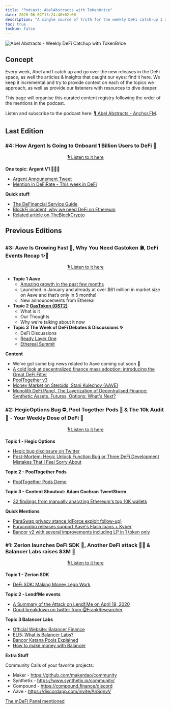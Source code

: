 ```yaml
---
title: "Podcast: AbelAbstracts with Tokenbrice"
date: 2020-06-02T13:24:40+02:00
description: "A single source of truth for the weekly DeFi catch-up I do with Abel from Abel Abstracts. We cover new releases, discuss the latest development and share the interesting pieces of content we ran into that week."
toc: true
tocNum: false
---
```


![Abel Abstracts - Weekly DeFi Catchup with TokenBrice](/img/others/abel-abstracts.jpeg)

## Concept

Every week, Abel and I catch up and go over the new releases in the DeFi space, as well the articles & insights that caught our eyes: find it here. We keep it incremental and try to provide context on each of the topics we approach, as well as provide our listeners with resources to dive deeper. 

This page will organise this curated content registry following the order of the mentions in the podcast.

Listen and subscribe to the podcast here: [🎙 Abel Abstracts - Anchor.FM](https://anchor.fm/abelsabstracts).

## Last Edition

### #4: How Argent Is Going to Onboard 1 Billion Users to DeFi 🚀

<div align="center"><a href= "https://anchor.fm/abelsabstracts/episodes/How-Argent-Is-Going-to-Onboard-1-Billion-Users-to-DeFi-eei96e">🎙 Listen to it here</a></div>

**One topic: Argent V1 🚀🚀🚀** 

- [Argent Announement Tweet](https://twitter.com/argentHQ/status/1262358067729047553?s=20)
- [Mention in DeFiRate - This week in DeFi](https://defirate.com/this-week-in-defi-may-22/)

**Quick stuff**:

- [The DeFinancial Service Guide](https://tokenbrice.xyz/posts/2020/definancial-services-guide/)
- [BlockFi incident, why we need DeFi on Ethereum](https://twitter.com/sassal0x/status/1262757122892107777?s=20)
- [Related article on TheBlockCrypto](https://www.theblockcrypto.com/post/65709/blockfi-says-it-suffered-a-data-breach-but-no-customer-funds-were-lost)

## Previous Editions

### #3: Aave Is Growing Fast 🚀, Why You Need Gastoken ⛽, DeFi Events Recap ✨🚀

<div align="center"><a href= "https://anchor.fm/abelsabstracts/episodes/Aave-Is-Growing-Fast---Why-You-Need-Gastoken---DeFi-Events-Recap-ee2h4v">🎙 Listen to it here</a></div>

*   **Topic 1 Aave**
    *   [Amazing growth in the past few months](https://twitter.com/spencernoon/status/1258398749153517572?s=21)
    *   Launched in January and already at over $61 million in market size on Aave and that’s only in 5 months!
    *   New announcements from Ethereal 
*   **Topic 2 [GasToken (GST2)](https://gastoken.io/)**
    *   What is it
    *   Our Thoughts 
    *   Why we’re talking about it now
*   **Topic 3 The Week of DeFi Debates & Discussions ✨**
    *   DeFi Discussions
    *   [Ready Layer One](https://readylayer.one/)
    *   [Ethereal Summit](https://www.etherealsummit.com/)

**Content**
*   We’ve got some big news related to Aave coming out soon 🚀
*   [A cold look at decentralized finance mass adoption: introducing the Great DeFi Filter](https://tokenbrice.xyz/posts/2020/great-defi-filter/)
*   [PoolTogether v3](https://www.youtube.com/watch?v=lx3glpnOgbE) 
*   [Money Market on Steroids, Stani Kulechov (AAVE)](https://youtu.be/CQXsjXl8pQg?t=6891)
*   [Monolith DeFi Panel, The Layerization of Decentralised Finance: Synthetic Assets, Futures, Options: What's Next?](https://youtu.be/WllCpM8ki5o)

### #2: HegicOptions Bug ⛔, Pool Together Pods 🤑 & The 10k Audit 💸 - Your Weekly Dose of DeFi 🥳

<div align="center"><a href= "https://anchor.fm/abelsabstracts/episodes/HegicOptions-Bug---Pool-Together-Pods---The-10k-Audit----Your-Weekly-Dose-of-DeFi-edpqgh">🎙 Listen to it here</a></div>

**Topic 1 - Hegic Options**
- [Hegic bug disclosure on Twitter](https://twitter.com/hegicoptions/status/1253937104666742787?s=21)
- [Post-Mortem: Hegic Unlock Function Bug or Three DeFi Development Mistakes That I Feel Sorry About](https://medium.com/@molly.wintermute/post-mortem-hegic-unlock-function-bug-or-three-defi-development-mistakesthat-i-feel-sorry-about-5a23a7197bce)

**Topic 2 - PoolTogether Pods**
- [PoolTogether Pods Demo](https://www.youtube.com/watch?v=iJ_XC-6ifVc)

**Topic 3 - Content Shoutout: Adam Cochran TweetStorm**
- [32 findings from manually analyzing Ethereum's top 10K wallets](https://twitter.com/AdamScochran/status/1255332313241706498)

**Quick Mentions**
- [ParaSwap privacy stance (dForce exploit follow-up)](https://medium.com/@mounibec/privacy-security-heres-where-paraswap-stands-7336bae31867)
- [Furucombo releases support Aave's Flash loans + Kyber](https://twitter.com/furucombo/status/1253307395356295168?s=20)
- [Bancor v2 with several improvements including LP in 1 token only](https://blog.bancor.network/announcing-bancor-v2-2f56b515e9d8)

### #1: Zerion launches DeFi SDK 🧱, Another DeFi attack 🤦‍♂️ & Balancer Labs raises $3M 🚀

<div align="center"><a href= "https://anchor.fm/abelsabstracts/episodes/Zerion-launches-DeFi-SDK---Another-DeFi-attack---Balancer-Labs-raises-3M-ed74bd">🎙 Listen to it here</a></div>

**Topic 1 - Zerion SDK**
- [DeFi SDK: Making Money Lego Work](https://blog.zerion.io/defi-sdk-making-money-lego-work-1dc08b8982cf)

**Topic 2 - LendfMe events**
- [A Summary of the Attack on Lendf.Me on April 19, 2020](https://medium.com/dforcenet/a-summary-of-the-attack-on-lendf-me-on-april-19-2020-e2f1c5d96640)
- [Good breakdown on twitter from @FrankResearcher](https://twitter.com/FrankResearcher/status/1251771278719098886)

**Topic 3 Balancer Labs**

- [Official Website: Balancer Finance](https://balancer.finance/)
- [ELI5: What is Balancer Labs?](https://medium.com/token-terminal/eli5-what-is-balancer-labs-16c8cfe092d9)
- [Bancor Katana Pools Explained](https://blog.bancor.network/user-generated-liquidity-pools-new-self-service-portal-for-creating-on-chain-amms-71a5bac1177)
- [How to make money with Balancer](https://bankless.substack.com/p/how-to-make-money-with-balancer)

**Extra Stuff**

Community Calls of your favorite projects:
- Maker - https://github.com/makerdao/community
- Synthetix - https://www.synthetix.io/community/
- Compound - https://compound.finance/discord
- Aave - https://discordapp.com/invite/AnSqnvV

[The mDeFi Panel mentioned](https://twitter.com/monolith_web3/status/1250424425540771848)